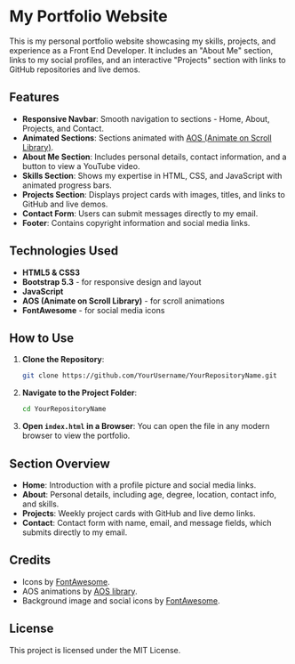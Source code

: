 # My Portfolio Website

This is my personal portfolio website showcasing my skills, projects, and experience as a Front End Developer. It includes an "About Me" section, links to my social profiles, and an interactive "Projects" section with links to GitHub repositories and live demos.

## Features

- **Responsive Navbar**: Smooth navigation to sections - Home, About, Projects, and Contact.
- **Animated Sections**: Sections animated with [AOS (Animate on Scroll Library)](https://michalsnik.github.io/aos/).
- **About Me Section**: Includes personal details, contact information, and a button to view a YouTube video.
- **Skills Section**: Shows my expertise in HTML, CSS, and JavaScript with animated progress bars.
- **Projects Section**: Displays project cards with images, titles, and links to GitHub and live demos.
- **Contact Form**: Users can submit messages directly to my email.
- **Footer**: Contains copyright information and social media links.

## Technologies Used

- **HTML5 & CSS3**
- **Bootstrap 5.3** - for responsive design and layout
- **JavaScript**
- **AOS (Animate on Scroll Library)** - for scroll animations
- **FontAwesome** - for social media icons

## How to Use

1. **Clone the Repository**:
    ```bash
    git clone https://github.com/YourUsername/YourRepositoryName.git
    ```

2. **Navigate to the Project Folder**:
    ```bash
    cd YourRepositoryName
    ```

3. **Open `index.html` in a Browser**:
    You can open the file in any modern browser to view the portfolio.

## Section Overview

- **Home**: Introduction with a profile picture and social media links.
- **About**: Personal details, including age, degree, location, contact info, and skills.
- **Projects**: Weekly project cards with GitHub and live demo links.
- **Contact**: Contact form with name, email, and message fields, which submits directly to my email.

## Credits

- Icons by [FontAwesome](https://fontawesome.com/).
- AOS animations by [AOS library](https://michalsnik.github.io/aos/).
- Background image and social icons by [FontAwesome](https://fontawesome.com/).

## License

This project is licensed under the MIT License.

